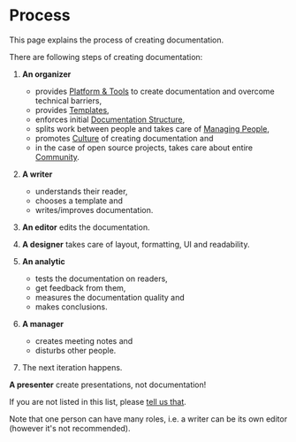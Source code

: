 Process
=======

This page explains the process of creating documentation.

There are following steps of creating documentation:

1. **An organizer**

    * provides [Platform & Tools](platform.md) to create documentation and
      overcome technical barriers,
    * provides [Templates](templates.md),
    * enforces initial [Documentation Structure](structure.md),
    * splits work between people and takes care of [Managing
      People](managing.md),
    * promotes [Culture](culture.md) of creating documentation and
    * in the case of open source projects, takes care about entire
      [Community](community.md).

2. **A writer**

    * understands their reader,
    * chooses a template and
    * writes/improves documentation.

3. **An editor** edits the documentation.

4. **A designer** takes care of layout, formatting, UI and readability.

5. **An analytic** 

    * tests the documentation on readers,
    * get feedback from them,
    * measures the documentation quality and
    * makes conclusions.

6. **A manager**

    * creates meeting notes and
    * disturbs other people.

7. The next iteration happens.

**A presenter** create presentations, not documentation!

<span class="warn"></span>If you are not listed in this list, please [tell us
that](https://github.com/chrismedrela/docs-guide/issues/new).

Note that one person can have many roles, i.e. a writer can be its own editor
(however it's not recommended).